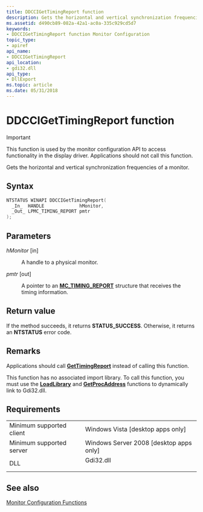 ```yaml
---
title: DDCCIGetTimingReport function
description: Gets the horizontal and vertical synchronization frequencies of a monitor.
ms.assetid: d490cb89-082a-42a1-ac0a-335c929cd5d7
keywords:
- DDCCIGetTimingReport function Monitor Configuration
topic_type:
- apiref
api_name:
- DDCCIGetTimingReport
api_location:
- gdi32.dll
api_type:
- DllExport
ms.topic: article
ms.date: 05/31/2018
---
```


# DDCCIGetTimingReport function

> [!IMPORTANT]
> This function is used by the monitor configuration API to access functionality in the display driver. Applications should not call this function.

 

Gets the horizontal and vertical synchronization frequencies of a monitor.

## Syntax


```C++
NTSTATUS WINAPI DDCCIGetTimingReport(
  _In_  HANDLE             hMonitor,
  _Out_ LPMC_TIMING_REPORT pmtr
);
```



## Parameters

<dl> <dt>

*hMonitor* \[in\]
</dt> <dd>

A handle to a physical monitor.

</dd> <dt>

*pmtr* \[out\]
</dt> <dd>

A pointer to an [**MC\_TIMING\_REPORT**](/windows/desktop/api/LowLevelMonitorConfigurationAPI/ns-lowlevelmonitorconfigurationapi-mc_timing_report) structure that receives the timing information.

</dd> </dl>

## Return value

If the method succeeds, it returns **STATUS\_SUCCESS**. Otherwise, it returns an **NTSTATUS** error code.

## Remarks

Applications should call [**GetTimingReport**](/windows/desktop/api/LowLevelMonitorConfigurationAPI/nf-lowlevelmonitorconfigurationapi-gettimingreport) instead of calling this function.

This function has no associated import library. To call this function, you must use the [**LoadLibrary**](https://docs.microsoft.com/windows/desktop/api/libloaderapi/nf-libloaderapi-loadlibrarya) and [**GetProcAddress**](https://docs.microsoft.com/windows/desktop/api/libloaderapi/nf-libloaderapi-getprocaddress) functions to dynamically link to Gdi32.dll.

## Requirements



|                                     |                                                                                      |
|-------------------------------------|--------------------------------------------------------------------------------------|
| Minimum supported client<br/> | Windows Vista \[desktop apps only\]<br/>                                       |
| Minimum supported server<br/> | Windows Server 2008 \[desktop apps only\]<br/>                                 |
| DLL<br/>                      | <dl> <dt>Gdi32.dll</dt> </dl> |



## See also

<dl> <dt>

[Monitor Configuration Functions](monitor-configuration-functions.md)
</dt> </dl>

 

 





